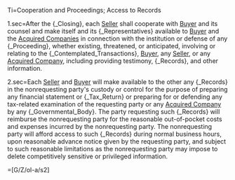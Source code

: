 Ti=Cooperation and Proceedings; Access to Records

1.sec=After the {_Closing}, each <a href="#SPA.Def.Seller(s).Def" class="definedterm">Seller</a> shall cooperate with <a href="#SPA.Def.Buyer.Def" class="definedterm">Buyer</a> and its counsel and make itself and its {_Representatives} available to <a href="#SPA.Def.Buyer.Def" class="definedterm">Buyer</a> and the <a href="#SPA.Def.Acquired_Companies.Def" class="definedterm">Acquired Companies</a> in connection with the institution or defense of any {_Proceeding}, whether existing, threatened, or anticipated, involving or relating to the {_Contemplated_Transactions}, <a href="#SPA.Def.Buyer.Def" class="definedterm">Buyer</a>, any <a href="#SPA.Def.Seller(s).Def" class="definedterm">Seller</a>, or any <a href="#SPA.Def.Acquired_Companies.Def" class="definedterm">Acquired Company</a>, including providing testimony, {_Records}, and other information.

2.sec=Each <a href="#SPA.Def.Seller(s).Def" class="definedterm">Seller</a> and <a href="#SPA.Def.Buyer.Def" class="definedterm">Buyer</a> will make available to the other any {_Records} in the nonrequesting party's custody or control for the purpose of preparing any financial statement or {_Tax_Return} or preparing for or defending any tax-related examination of the requesting party or any <a href="#SPA.Def.Acquired_Companies.Def" class="definedterm">Acquired Company</a> by any {_Governmental_Body}.  The party requesting such {_Records} will reimburse the nonrequesting party for the reasonable out-of-pocket costs and expenses incurred by the nonrequesting party.  The nonrequesting party will afford access to such {_Records} during normal business hours, upon reasonable advance notice given by the requesting party, and subject to such reasonable limitations as the nonrequesting party may impose to delete competitively sensitive or privileged information.

=[G/Z/ol-a/s2]
